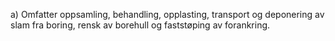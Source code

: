 a) Omfatter oppsamling, behandling, opplasting, transport og deponering av slam fra boring, rensk av borehull og faststøping av forankring.

